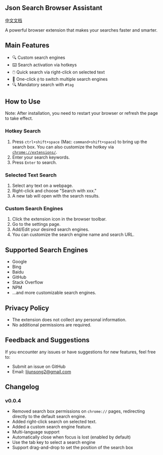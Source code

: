 ## Json Search Browser Assistant

[中文文档](https://github.com/JsonLee12138/json-search-extends)

A powerful browser extension that makes your searches faster and smarter.

## Main Features

- 🔍 Custom search engines
- ⌨️ Search activation via hotkeys
- 🖱️ Quick search via right-click on selected text
- 🎯 One-click `@` to switch multiple search engines
- 🔍 Mandatory search with `#tag`

## How to Use
Note: After installation, you need to restart your browser or refresh the page to take effect.

### Hotkey Search

1. Press `ctrl+shift+space` (Mac: `command+shift+space`) to bring up the search box. You can also customize the hotkey via [`chrome://extensions/`](chrome://extensions/).
2. Enter your search keywords.
3. Press `Enter` to search.

### Selected Text Search

1. Select any text on a webpage.
2. Right-click and choose "Search with xxx."
3. A new tab will open with the search results.

### Custom Search Engines

1. Click the extension icon in the browser toolbar.
2. Go to the settings page.
3. Add/Edit your desired search engines.
4. You can customize the search engine name and search URL.

## Supported Search Engines

- Google
- Bing
- Baidu
- GitHub
- Stack Overflow
- NPM
- ...and more customizable search engines.

## Privacy Policy

- The extension does not collect any personal information.
- No additional permissions are required.

## Feedback and Suggestions

If you encounter any issues or have suggestions for new features, feel free to:

- Submit an issue on GitHub
- Email: lijunsong2@gmail.com

## Changelog

### v0.0.4
- Removed search box permissions on `chrome://` pages, redirecting directly to the default search engine.
- Added right-click search on selected text.
- Added a custom search engine feature.
- Multi-language support
- Automatically close when focus is lost (enabled by default)
-	Use the tab key to select a search engine
-	Support drag-and-drop to set the position of the search box
